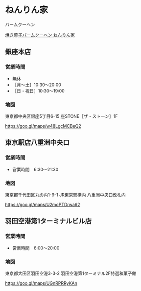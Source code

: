 # ねんりん家

バームクーヘン

[焼き菓子バームクーヘン ねんりん家](http://www.nenrinya.jp/index.html)

## 銀座本店

### 営業時間
- 無休
- ［月～土］10:30～20:00
- ［日・祝日］10:30～19:00

### 地図

東京都中央区銀座5丁目6-15 座STONE［ザ・ストーン］1F

https://goo.gl/maps/w48LgcMCBeQ2

## 東京駅店八重洲中央口

### 営業時間

- 営業時間　6:30～21:30

### 地図

東京都千代田区丸の内1-9-1 JR東京駅構内 八重洲中央口改札内

https://goo.gl/maps/U2moPTDrwa62

## 羽田空港第1ターミナルビル店

### 営業時間

- 営業時間　6:00～20:00

### 地図

東京都大田区羽田空港3-3-2 羽田空港第1ターミナル2F特選和菓子館

https://goo.gl/maps/UGnRPRRyKAn
